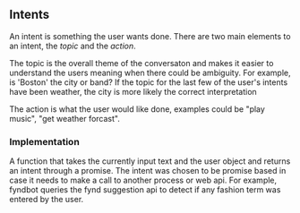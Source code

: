 ## Intents

An intent is something the user wants done. There are two main elements to an intent, the *topic* and the *action*.  

The topic is the overall theme of the conversaton and makes it easier to understand the users meaning when there could be ambiguity. For example, is 'Boston' the city or band? If the topic for the last few of the user's intents have been weather, the city is more likely the correct interpretation

The action is what the user would like done, examples could be "play music", "get weather forcast".

### Implementation
A function that takes the currently input text and the user object and returns an intent through a promise. The intent was chosen to be promise based in case it needs to make a call to another process or web api. For example, fyndbot queries the fynd suggestion api to detect if any fashion term was entered by the user.
